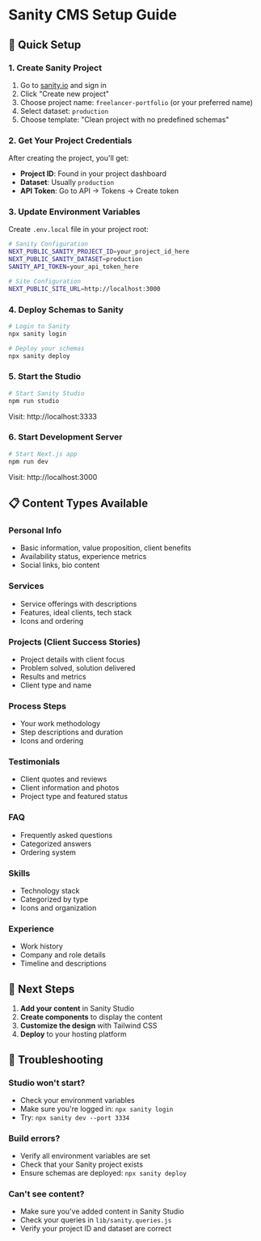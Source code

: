 # Sanity CMS Setup Guide

## 🚀 Quick Setup

### 1. Create Sanity Project

1. Go to [sanity.io](https://sanity.io) and sign in
2. Click "Create new project"
3. Choose project name: `freelancer-portfolio` (or your preferred name)
4. Select dataset: `production`
5. Choose template: "Clean project with no predefined schemas"

### 2. Get Your Project Credentials

After creating the project, you'll get:
- **Project ID**: Found in your project dashboard
- **Dataset**: Usually `production`
- **API Token**: Go to API → Tokens → Create token

### 3. Update Environment Variables

Create `.env.local` file in your project root:

```bash
# Sanity Configuration
NEXT_PUBLIC_SANITY_PROJECT_ID=your_project_id_here
NEXT_PUBLIC_SANITY_DATASET=production
SANITY_API_TOKEN=your_api_token_here

# Site Configuration
NEXT_PUBLIC_SITE_URL=http://localhost:3000
```

### 4. Deploy Schemas to Sanity

```bash
# Login to Sanity
npx sanity login

# Deploy your schemas
npx sanity deploy
```

### 5. Start the Studio

```bash
# Start Sanity Studio
npm run studio
```

Visit: http://localhost:3333

### 6. Start Development Server

```bash
# Start Next.js app
npm run dev
```

Visit: http://localhost:3000

## 📋 Content Types Available

### Personal Info
- Basic information, value proposition, client benefits
- Availability status, experience metrics
- Social links, bio content

### Services
- Service offerings with descriptions
- Features, ideal clients, tech stack
- Icons and ordering

### Projects (Client Success Stories)
- Project details with client focus
- Problem solved, solution delivered
- Results and metrics
- Client type and name

### Process Steps
- Your work methodology
- Step descriptions and duration
- Icons and ordering

### Testimonials
- Client quotes and reviews
- Client information and photos
- Project type and featured status

### FAQ
- Frequently asked questions
- Categorized answers
- Ordering system

### Skills
- Technology stack
- Categorized by type
- Icons and organization

### Experience
- Work history
- Company and role details
- Timeline and descriptions

## 🎯 Next Steps

1. **Add your content** in Sanity Studio
2. **Create components** to display the content
3. **Customize the design** with Tailwind CSS
4. **Deploy** to your hosting platform

## 🔧 Troubleshooting

### Studio won't start?
- Check your environment variables
- Make sure you're logged in: `npx sanity login`
- Try: `npx sanity dev --port 3334`

### Build errors?
- Verify all environment variables are set
- Check that your Sanity project exists
- Ensure schemas are deployed: `npx sanity deploy`

### Can't see content?
- Make sure you've added content in Sanity Studio
- Check your queries in `lib/sanity.queries.js`
- Verify your project ID and dataset are correct
